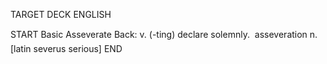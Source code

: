TARGET DECK
ENGLISH

START
Basic
Asseverate
Back: v. (-ting) declare solemnly.  asseveration n. [latin severus serious]
END

